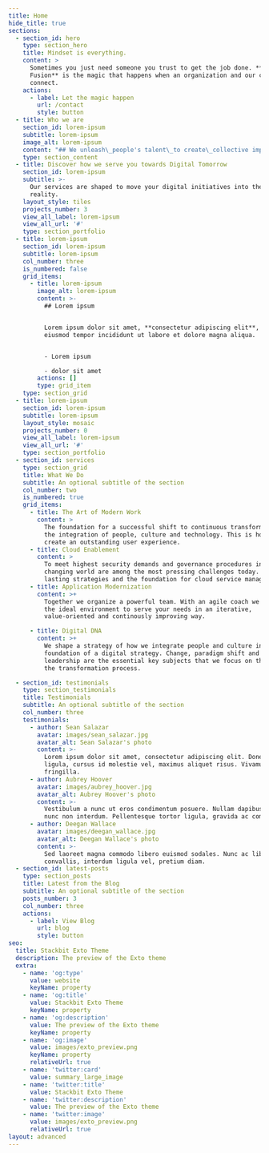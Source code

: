 ```yaml
---
title: Home
hide_title: true
sections:
  - section_id: hero
    type: section_hero
    title: Mindset is everything.
    content: >
      Sometimes you just need someone you trust to get the job done. **Epic
      Fusion** is the magic that happens when an organization and our collective
      connect.
    actions:
      - label: Let the magic happen
        url: /contact
        style: button
  - title: Who we are
    section_id: lorem-ipsum
    subtitle: lorem-ipsum
    image_alt: lorem-ipsum
    content: "## We unleash\_people's talent\_to create\_collective impact\n\nTogether we rise Epic Fusion as an agile evolutionary organization towards tomorrow. We believe in distributed authority and collective intelligence to grow each and every day. Born in 2021 we are committed to building the distributed future and choose talent over locality.\n\n"
    type: section_content
  - title: Discover how we serve you towards Digital Tomorrow
    section_id: lorem-ipsum
    subtitle: >-
      Our services are shaped to move your digital initiatives into the new
      reality.
    layout_style: tiles
    projects_number: 3
    view_all_label: lorem-ipsum
    view_all_url: '#'
    type: section_portfolio
  - title: lorem-ipsum
    section_id: lorem-ipsum
    subtitle: lorem-ipsum
    col_number: three
    is_numbered: false
    grid_items:
      - title: lorem-ipsum
        image_alt: lorem-ipsum
        content: >-
          ## Lorem ipsum


          Lorem ipsum dolor sit amet, **consectetur adipiscing elit**, sed do
          eiusmod tempor incididunt ut labore et dolore magna aliqua.


          - Lorem ipsum

          - dolor sit amet
        actions: []
        type: grid_item
    type: section_grid
  - title: lorem-ipsum
    section_id: lorem-ipsum
    subtitle: lorem-ipsum
    layout_style: mosaic
    projects_number: 0
    view_all_label: lorem-ipsum
    view_all_url: '#'
    type: section_portfolio
  - section_id: services
    type: section_grid
    title: What We Do
    subtitle: An optional subtitle of the section
    col_number: two
    is_numbered: true
    grid_items:
      - title: The Art of Modern Work
        content: >
          The foundation for a successful shift to continuous transformation is
          the integration of people, culture and technology. This is how we
          create an outstanding user experience.
      - title: Cloud Enablement
        content: >
          To meet highest security demands and governance procedures in a daily
          changing world are among the most pressing challenges today. We build
          lasting strategies and the foundation for cloud service management.
      - title: Application Modernization
        content: >+
          Together we organize a powerful team. With an agile coach we establish
          the ideal environment to serve your needs in an iterative,
          value-oriented and continously improving way.

      - title: Digital DNA
        content: >+
          We shape a strategy of how we integrate people and culture into the
          foundation of a digital strategy. Change, paradigm shift and
          leadership are the essential key subjects that we focus on throughout
          the transformation process.

  - section_id: testimonials
    type: section_testimonials
    title: Testimonials
    subtitle: An optional subtitle of the section
    col_number: three
    testimonials:
      - author: Sean Salazar
        avatar: images/sean_salazar.jpg
        avatar_alt: Sean Salazar's photo
        content: >-
          Lorem ipsum dolor sit amet, consectetur adipiscing elit. Donec nisl
          ligula, cursus id molestie vel, maximus aliquet risus. Vivamus in nibh
          fringilla.
      - author: Aubrey Hoover
        avatar: images/aubrey_hoover.jpg
        avatar_alt: Aubrey Hoover's photo
        content: >-
          Vestibulum a nunc ut eros condimentum posuere. Nullam dapibus quis
          nunc non interdum. Pellentesque tortor ligula, gravida ac commodo eu.
      - author: Deegan Wallace
        avatar: images/deegan_wallace.jpg
        avatar_alt: Deegan Wallace's photo
        content: >-
          Sed laoreet magna commodo libero euismod sodales. Nunc ac libero
          convallis, interdum ligula vel, pretium diam.
  - section_id: latest-posts
    type: section_posts
    title: Latest from the Blog
    subtitle: An optional subtitle of the section
    posts_number: 3
    col_number: three
    actions:
      - label: View Blog
        url: blog
        style: button
seo:
  title: Stackbit Exto Theme
  description: The preview of the Exto theme
  extra:
    - name: 'og:type'
      value: website
      keyName: property
    - name: 'og:title'
      value: Stackbit Exto Theme
      keyName: property
    - name: 'og:description'
      value: The preview of the Exto theme
      keyName: property
    - name: 'og:image'
      value: images/exto_preview.png
      keyName: property
      relativeUrl: true
    - name: 'twitter:card'
      value: summary_large_image
    - name: 'twitter:title'
      value: Stackbit Exto Theme
    - name: 'twitter:description'
      value: The preview of the Exto theme
    - name: 'twitter:image'
      value: images/exto_preview.png
      relativeUrl: true
layout: advanced
---
```

